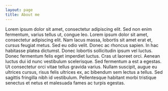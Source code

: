 ```yaml
---
layout: page
title: About me
---
```


Lorem ipsum dolor sit amet, consectetur adipiscing elit. Sed non enim fermentum, varius tellus ut, congue leo. Lorem ipsum dolor sit amet, consectetur adipiscing elit. Nam lacus massa, lobortis sit amet erat et, cursus feugiat metus. Sed eu odio velit. Donec ac rhoncus sapien. In hac habitasse platea dictumst. Donec lobortis sollicitudin ipsum vel luctus. Donec fermentum felis eget imperdiet luctus. Cras ut laoreet orci. Aenean luctus dui id nunc vestibulum scelerisque. Sed fermentum a est a egestas. Ut consectetur orci vitae tellus gravida varius. Nullam suscipit, augue eu ultrices cursus, risus felis ultrices ex, ac bibendum sem lectus a tellus. Sed sagittis fringilla nibh id vestibulum. Pellentesque habitant morbi tristique senectus et netus et malesuada fames ac turpis egestas.
